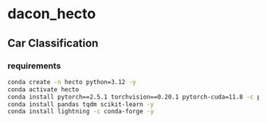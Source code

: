 # dacon_hecto
## Car Classification

### requirements
```bash
conda create -n hecto python=3.12 -y
conda activate hecto
conda install pytorch==2.5.1 torchvision==0.20.1 pytorch-cuda=11.8 -c pytorch -c nvidia -y
conda install pandas tqdm scikit-learn -y
conda install lightning -c conda-forge -y
```